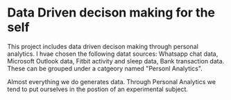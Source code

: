 # Data Driven decison making for the self
This project includes data driven decison making through personal analytics. I hvae chosen the following datat sources: Whatsapp chat data, Microsoft Outlook data, Fitbit activity and sleep data, Bank transaction data.
These can be grouped under a catgeory named "Personl Analytics".

Almost everything we do generates data. Through Personal Analytics we tend to put ourselves in the postion of an experimental subject.



